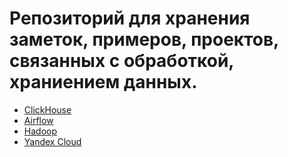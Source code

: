 # Репозиторий для хранения заметок, примеров, проектов, связанных с обработкой, храниением данных.
- [ClickHouse](./ClickHouse)
- [Airflow](./airflow)
- [Hadoop](./hadoop)
- [Yandex Cloud](./yandex-cloud)

